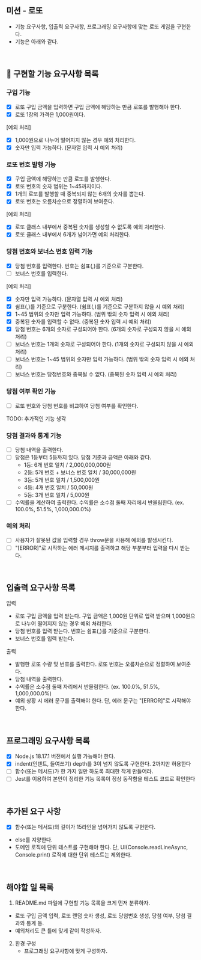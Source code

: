 ## 미션 - 로또

- 기능 요구사항, 입출력 요구사항, 프로그래밍 요구사항에 맞는 로또 게임을 구현한다.
- 기능은 아래와 같다.

<br>

## 🎯 구현할 기능 요구사항 목록

### 구입 기능

- [x] 로또 구입 금액을 입력하면 구입 금액에 해당하는 만큼 로또를 발행해야 한다.
- [x] 로또 1장의 가격은 1,000원이다.

[예외 처리]

- [x] 1,000원으로 나누어 떨어지지 않는 경우 예외 처리한다.
- [x] 숫자만 입력 가능하다. (문자열 입력 시 예외 처리)

### 로또 번호 발행 기능

- [x] 구입 금액에 해당하는 만큼 로또를 발행한다.
- [x] 로또 번호의 숫자 범위는 1~45까지이다.
- [x] 1개의 로또를 발행할 때 중복되지 않는 6개의 숫자를 뽑는다.
- [x] 로또 번호는 오름차순으로 정렬하여 보여준다.

[예외 처리]

- [x] 로또 클래스 내부에서 중복된 숫자를 생성할 수 없도록 예외 처리한다.
- [x] 로또 클래스 내부에서 6개가 넘어가면 예외 처리한다.

### 당첨 번호와 보너스 번호 입력 기능

- [x] 당첨 번호를 입력한다. 번호는 쉼표(,)를 기준으로 구분한다.
- [ ] 보너스 번호를 입력한다.

[예외 처리]

- [x] 숫자만 입력 가능하다. (문자열 입력 시 예외 처리)
- [x] 쉼표(,)를 기준으로 구분한다. (쉼표(,)를 기준으로 구분하지 않을 시 예외 처리)
- [x] 1~45 범위의 숫자만 입력 가능하다. (범위 밖의 숫자 입력 시 예외 처리)
- [x] 중복된 숫자를 입력할 수 없다. (중복된 숫자 입력 시 예외 처리)
- [x] 당첨 번호는 6개의 숫자로 구성되어야 한다. (6개의 숫자로 구성되지 않을 시 예외 처리)
- [ ] 보너스 번호는 1개의 숫자로 구성되어야 한다. (1개의 숫자로 구성되지 않을 시 예외 처리)
- [ ] 보너스 번호는 1~45 범위의 숫자만 입력 가능하다. (범위 밖의 숫자 입력 시 예외 처리)
- [ ] 보너스 번호는 당첨번호와 중복될 수 없다. (중복된 숫자 입력 시 예외 처리)

### 당첨 여부 확인 기능

- [ ] 로또 번호와 당첨 번호를 비교하여 당첨 여부를 확인한다.

TODO: 추가적인 기능 생각

### 당첨 결과와 통계 기능

- [ ] 당첨 내역을 출력한다.
- [ ] 당첨은 1등부터 5등까지 있다. 당첨 기준과 금액은 아래와 같다.
  - 1등: 6개 번호 일치 / 2,000,000,000원
  - 2등: 5개 번호 + 보너스 번호 일치 / 30,000,000원
  - 3등: 5개 번호 일치 / 1,500,000원
  - 4등: 4개 번호 일치 / 50,000원
  - 5등: 3개 번호 일치 / 5,000원
- [ ] 수익률을 계산하여 출력한다. 수익률은 소수점 둘째 자리에서 반올림한다. (ex. 100.0%, 51.5%, 1,000,000.0%)

### 예외 처리

- [ ] 사용자가 잘못된 값을 입력할 경우 throw문을 사용해 예외를 발생시킨다.
- [ ] "[ERROR]"로 시작하는 에러 메시지를 출력하고 해당 부분부터 입력을 다시 받는다.

<br>

## 입출력 요구사항 목록

입력

- 로또 구입 금액을 입력 받는다. 구입 금액은 1,000원 단위로 입력 받으며 1,000원으로 나누어 떨어지지 않는 경우 예외 처리한다.
- 당첨 번호를 입력 받는다. 번호는 쉼표(,)를 기준으로 구분한다.
- 보너스 번호를 입력 받는다.

출력

- 발행한 로또 수량 및 번호를 출력한다. 로또 번호는 오름차순으로 정렬하여 보여준다.
- 당첨 내역을 출력한다.
- 수익률은 소수점 둘째 자리에서 반올림한다. (ex. 100.0%, 51.5%, 1,000,000.0%)
- 예외 상황 시 에러 문구를 출력해야 한다. 단, 에러 문구는 "[ERROR]"로 시작해야 한다.

<br>

## 프로그래밍 요구사항 목록

- [x] Node.js 18.17.1 버전에서 실행 가능해야 한다.
- [x] indent(인덴트, 들여쓰기) depth를 3이 넘지 않도록 구현한다. 2까지만 허용한다
- [ ] 함수(또는 메서드)가 한 가지 일만 하도록 최대한 작게 만들어라.
- [ ] Jest를 이용하여 본인이 정리한 기능 목록이 정상 동작함을 테스트 코드로 확인한다

<br>

## 추가된 요구 사항

- [x] 함수(또는 메서드)의 길이가 15라인을 넘어가지 않도록 구현한다.
- else를 지양한다.
- 도메인 로직에 단위 테스트를 구현해야 한다. 단, UI(Console.readLineAsync, Console.print) 로직에 대한 단위 테스트는 제외한다.

<br>

## 해야할 일 목록

1. README.md 파일에 구현할 기능 목록을 크게 먼저 분류하자.

- 로또 구입 금액 입력, 로또 랜덤 숫자 생성, 로또 당첨번호 생성, 당첨 여부, 당첨 결과와 통계 등.
- 예외처리도 큰 틀에 맞게 같이 작성하자.

2. 환경 구성
   - 프로그래밍 요구사항에 맞게 구성하자.

